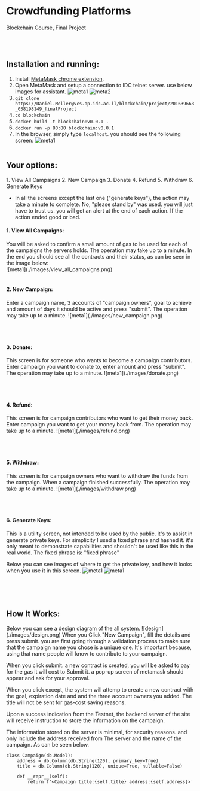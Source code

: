 <h1>Crowdfunding Platforms</h1>
<p>Blockchain Course, Final Project</p><br><br>
<h2>Installation and running:</h2>

1. Install [MetaMask chrome extension](https://chrome.google.com/webstore/detail/metamask/nkbihfbeogaeaoehlefnkodbefgpgknn?hl=en).
2. Open MetaMask and setup a connection to IDC telnet server. use below images for assistant.
![meta1](./images/metamask.png)
![meta2](./images/metamask2.png)
2. `git clone https://Daniel.Meller@vcs.ap.idc.ac.il/blockchain/project/201639663_038198149_finalProject`
3. `cd blockchain`
4. `docker build -t blockchain:v0.0.1 .`
5. `docker run -p 80:80 blockchain:v0.0.1`
6. In the browser, simply type `localhost`. you should see the following screen:
![meta1](./images/mainapp.png)
<br><br>

<h2><b>Your options:</b></h2>
1. View All Campaigns
2. New Campaign
3. Donate
4. Refund
5. Withdraw
6. Generate Keys

* In all the screens except the last one ("generate keys"), the action may take a minute to complete.
No, "please stand by" was used. you will just have to trust us. you will get an alert at the end of each action.
If the action ended good or bad.

<h4><b>1. View All Campaigns:</b></h4>
You will be asked to confirm a small amount of gas to be used for each of the campaigns the servers holds.
The operation may take up to a minute. 
In the end you should see all the contracts and their status, as can be seen in the image below:<br>
![meta1](./images/view_all_campaigns.png)
<br><br>
<h4><b>2. New Campaign:</b></h4>
Enter a campaign name, 3 accounts of "campaign owners", goal to achieve and amount of days it should be active 
and press "submit".
The operation may take up to a minute. 
![meta1](./images/new_campaign.png)

<br><br>
<h4><b>3. Donate:</b></h4>
This screen is for someone who wants to become a campaign contributors.
Enter campaign you want to donate to, enter amount and press "submit".
The operation may take up to a minute. 
![meta1](./images/donate.png)

<br><br>
<h4><b>4. Refund:</b></h4>
This screen is for campaign contributors who want to get their money back.
Enter campaign you want to get your money back from.
The operation may take up to a minute. 
![meta1](./images/refund.png)

<br><br>
<h4><b>5. Withdraw:</b></h4>
This screen is for campaign owners who want to withdraw the funds from the campaign. 
When a campaign finished successfully.
The operation may take up to a minute. 
![meta1](./images/withdraw.png)

<br><br>
<h4><b>6. Generate Keys:</b></h4>
This is a utility screen, not intended to be used by the public. it's to assist in generate private
keys.
For simplicity I used a fixed phrase and hashed it. it's only meant to demonstrate capabilities and 
shouldn't be used like this in the real world.
The fixed phrase is: "fixed phrase"

Below you can see images of where to get the private key, and how it looks when you use it in
this screen.
![meta1](./images/privatekey.png)
![meta1](./images/key_gen.png)

<br><br><br>
<h2><b>How It Works:</b></h2>
Below you can see a design diagram of the all system.
![design](./images/design.png)
When you Click "New Campaign", fill the details and press submit. you are first going through a validation
process to make sure that the campaign name you chose is a unique one.
It's important because, using that name people will know to contribute to your campaign.

When you click submit. a new contract is created, you will be asked to pay for the gas it will cost to 
Submit it. a pop-up screen of metamask should appear and ask for your approval. 

When you click except, the system will attemp to create a new contract with the goal, expiration date and
and the three account owners you added. 
The title will not be sent for gas-cost saving reasons.

Upon a success indication from the Testnet, the backend server of the site will receive instruction to 
store the information on the campaign. 

The information stored on the server is minimal, for security reasons. and only include the address received from 
The server and the name of the campaign. 
As can be seen below.
```
class Campaign(db.Model):
    address = db.Column(db.String(120), primary_key=True)
    title = db.Column(db.String(120), unique=True, nullable=False)

    def __repr__(self):
        return f'<Campaign title:{self.title} address:{self.address}>'
```